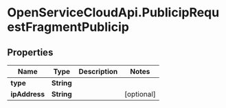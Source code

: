 # OpenServiceCloudApi.PublicipRequestFragmentPublicip

## Properties

Name | Type | Description | Notes
------------ | ------------- | ------------- | -------------
**type** | **String** |  | 
**ipAddress** | **String** |  | [optional] 


